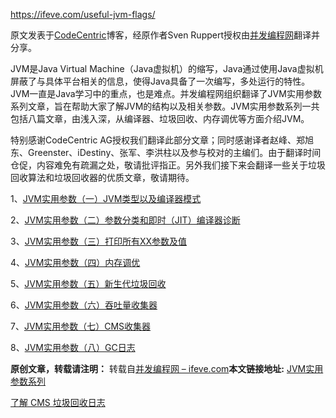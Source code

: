 https://ifeve.com/useful-jvm-flags/

原文发表于[CodeCentric](https://blog.codecentric.de/en/)博客，经原作者Sven Ruppert授权由[并发编程网](http://ifeve.com/)翻译并分享。

JVM是Java Virtual Machine（Java虚拟机）的缩写，Java通过使用Java虚拟机屏蔽了与具体平台相关的信息，使得Java具备了一次编写，多处运行的特性。JVM一直是Java学习中的重点，也是难点。并发编程网组织翻译了JVM实用参数系列文章，旨在帮助大家了解JVM的结构以及相关参数。JVM实用参数系列一共包括八篇文章，由浅入深，从编译器、垃圾回收、内存调优等方面介绍JVM。

特别感谢CodeCentric AG授权我们翻译此部分文章；同时感谢译者赵峰、郑旭东、Greenster、iDestiny、张军、李洪柱以及参与校对的主编们。由于翻译时间仓促，内容难免有疏漏之处，敬请批评指正。另外我们接下来会翻译一些关于垃圾回收算法和垃圾回收器的优质文章，敬请期待。

1、[JVM实用参数（一）JVM类型以及编译器模式](http://ifeve.com/useful-jvm-flags-part-1-jvm-types-and-compiler-modes-2/)

2、[JVM实用参数（二）参数分类和即时（JIT）编译器诊断](http://ifeve.com/useful-jvm-flags-part-2-flag/)

3、[JVM实用参数（三）打印所有XX参数及值](http://ifeve.com/useful-jvm-flags-part-3-printing-all-xx-flags-and-their-values/)

4、[JVM实用参数（四）内存调优](http://ifeve.com/useful-jvm-flags-part-4-heap-tuning/)

5、[JVM实用参数（五）新生代垃圾回收](http://ifeve.com/useful-jvm-flags-part-5-young-generation-garbage-collection/)

6、[JVM实用参数（六）吞吐量收集器](http://ifeve.com/useful-jvm-flags-part-6-throughput-collector/)

7、[JVM实用参数（七）CMS收集器](http://ifeve.com/useful-jvm-flags-part-7-cms-collector/)

8、[JVM实用参数（八）GC日志](http://ifeve.com/useful-jvm-flags-part-8-gc-logging/)

**原创文章，转载请注明：** 转载自[并发编程网 – ifeve.com](https://ifeve.com/)**本文链接地址:** [JVM实用参数系列](https://ifeve.com/useful-jvm-flags/)



[了解 CMS 垃圾回收日志](http://ifeve.com/jvm-cms-log/)

